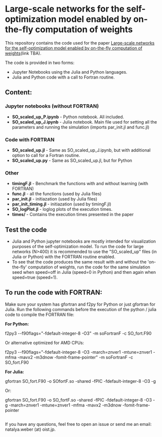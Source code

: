 # Large-scale networks for the self-optimization model enabled by on-the-fly computation of weights

This repository contains the code used for the paper [Large-scale networks for the self-optimization model enabled by on-the-fly computation of weights](http://url)(link TBA).

The code is provided in two forms:

* Jupyter Notebooks using the Julia and Python languages. 
* Julia and Python code with a call to Fortran routine.



## Content:

### Jupyter notebooks (without FORTRAN)
* **SO_scaled_up_P.ipynb** - Python notebook. All included.
* **SO_scaled_up_J.ipynb** - Julia notebook. Main file used for setting all the parameters and running the simulation (imports par_init.jl and func.jl)

### Code with FORTRAN
* **SO_scaled_up.jl** - Same as SO_scaled_up_J.ipynb, but with additional option to call for a Fortran routine.
* **SO_scaled_up.py** - Same as SO_scaled_up.jl, but for Python

### Other
* **timingF.jl** - Benchmark the functions with and without learning (with FORTRAN)
* **func.jl** - all the functions (used by Julia files)
* **par_init.jl** - initiazation (used by Julia files)
* **par_init_timing.jl** - initiazation (used by timingF.jl)
* **SO_logPlot.jl** - loglog plots of the execution times.
* **times/** - Contains the execution times presented in the paper

## Test the code
* Julia and Python jupyter notebooks are mostly intended for visualization purposes of the self-optimization model. To run the code for large networks (N>400) it is recommended to use the "SO_scaled_up" files (in Julia or Python) with the FORTRAN routine enabled. 
* To see that the code produces the same result with and without the 'on-the-fly' computation of weights, run the code for the same simulation seed when speed=off in Julia (speed=0 in Python) and then again when speed=true (speed=1).


## To run the code with FORTRAN:
Make sure your system has gfortran and f2py for Python or just gfortran for Julia. Run the following commands before the execution of the python / julia code to compile the FORTRAN file:

**For Python:**

f2py3 --f90flags="-fdefault-integer-8 -O3" -m soFortranF -c SO_fort.F90 

Or alternative optimized for AMD CPUs:

f2py3 --f90flags="-fdefault-integer-8 -O3 -march=znver1 -mtune=znver1 -mfma -mavx2 -m3dnow -fomit-frame-pointer" -m soFortranF -c SO_fort.F90 

**For Julia:**

gfortran SO_fort.F90 -o SOfortF.so -shared -fPIC -fdefault-integer-8 -O3 -g

Or:

gfortran SO_fort.F90 -o SO_fortF.so -shared -fPIC -fdefault-integer-8 -O3 -g -march=znver1 -mtune=znver1 -mfma -mavx2 -m3dnow -fomit-frame-pointer

## 

If you have any questions, feel free to open an issue or send me an email: natalya.weber (at) oist.jp.
